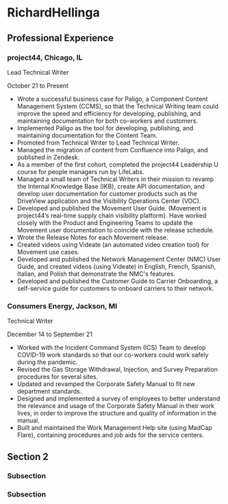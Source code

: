 # RichardHellinga

## Professional Experience

### project44, Chicago, IL
Lead Technical Writer 

October 21 to Present

- Wrote a successful business case for Paligo, a Component Content Management System (CCMS), so that the Technical Writing team could improve the speed and efficiency for developing, publishing, and maintaining documentation for both co-workers and customers.
- Implemented Paligo as the tool for developing, publishing, and maintaining documentation for the Content Team.
- Promoted from Technical Writer to Lead Technical Writer.
- Managed the migration of content from Confluence into Paligo, and published in Zendesk.
- As a member of the first cohort, completed the project44 Leadership U course for people managers run by LifeLabs.
- Managed a small team of Technical Writers in their mission to revamp the Internal Knowledge Base (IKB), create API documentation, and develop user documentation for customer products such as the DriveView application and the Visibility Operations Center (VOC).
- Developed and published the Movement User Guide. (Movement is project44’s real-time supply chain visibility platform). Have worked closely with the Product and Engineering Teams to update the Movement user documentation to coincide with the release schedule.
- Wrote the Release Notes for each Movement release.
- Created videos using Videate (an automated video creation tool) for Movement use cases.
- Developed and published the Network Management Center (NMC) User Guide, and created videos (using Videate) in English, French, Spanish, Italian, and Polish that demonstrate the NMC's features.
- Developed and published the Customer Guide to Carrier Onboarding, a self-service guide for customers to onboard carriers to their network.

### Consumers Energy, Jackson, MI
Technical Writer 

December 14 to September 21

- Worked with the Incident Command System (ICS) Team to develop COVID-19 work standards so that our co-workers could work safely during the pandemic.
- Revised the Gas Storage Withdrawal, Injection, and Survey Preparation procedures for several sites.
- Updated and revamped the Corporate Safety Manual to fit new department standards.
- Designed and implemented a survey of employees to better understand the relevance and usage of the Corporate Safety Manual in their work lives, in order to improve the structure and quality of information in the manual.
- Built and maintained the Work Management Help site (using MadCap Flare), containing procedures and job aids for the service centers.


## Section 2

### Subsection

### Subsection
